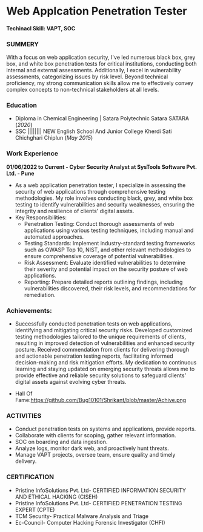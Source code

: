 # Web Applcation Penetration Tester

#### Techinacl Skill: VAPT, SOC

### SUMMERY
With a focus on web application security, I've led numerous black box, grey box, and white box penetration tests for critical institutions, conducting both internal and external assessments. Additionally, I excel in vulnerability assessments, categorizing issues by risk level. Beyond technical proficiency, my strong communication skills allow me to effectively convey complex concepts to non-technical stakeholders at all levels. 

### Education
- Diploma in Chemical Engineering                                               | Satara Polytechnic Satara SATARA (_2020_)
- SSC                                   |||||||| NEW English School And Junior College Kherdi Sati Chichghari Chiplun (_May 2015_)


### Work Experience
**01/06/2022 to Current - Cyber Security Analyst at SysTools Software Pvt. Ltd. - Pune**
- As a web application penetration tester, I specialize in assessing the security of web applications through comprehensive testing methodologies. My role involves conducting black, 
  grey, and white box testing to identify vulnerabilities and security weaknesses, ensuring the integrity and resilience of clients' digital assets.
- Key Responsibilities:
  - Penetration Testing: Conduct thorough assessments of web applications using various testing techniques, including manual and automated approaches.
  - Testing Standards: Implement industry-standard testing frameworks such as OWASP Top 10, NIST, and other relevant methodologies to ensure comprehensive coverage of potential 
    vulnerabilities.
  - Risk Assessment: Evaluate identified vulnerabilities to determine their severity and potential impact on the security posture of web applications.
  - Reporting: Prepare detailed reports outlining findings, including vulnerabilities discovered, their risk levels, and recommendations for remediation.

### Achievements:

- Successfully conducted penetration tests on web applications, identifying and mitigating critical security risks.
Developed customized testing methodologies tailored to the unique requirements of clients, resulting in improved detection of vulnerabilities and enhanced security posture.
Received commendation from clients for delivering thorough and actionable penetration testing reports, facilitating informed decision-making and risk mitigation efforts.
My dedication to continuous learning and staying updated on emerging security threats allows me to provide effective and reliable security solutions to safeguard clients' digital assets against evolving cyber threats.

- Hall Of Fame:https://github.com/Bug10101/Shrikant/blob/master/Achive.png

### ACTIVITIES 
- Conduct penetration tests on systems and applications, provide reports.
- Collaborate with clients for scoping, gather relevant information.
- SOC on boarding and data ingestion.
- Analyze logs, monitor dark web, and proactively hunt threats.
- Manage VAPT projects, oversee team, ensure quality and timely delivery.

### CERTIFICATION
  - Pristine InfoSolutions Pvt. Ltd- CERTIFIED INFORMATION SECURITY AND ETHICAL HACKING (CISEH) 
  - Pristine InfoSolutions Pvt. Ltd- CERTIFIED PENETRATION TESTING EXPERT (CPTE) 
  - TCM Security- Practical Malware Analysis and Triage 
  - Ec-Council- Computer Hacking Forensic Investigator (CHFI)

